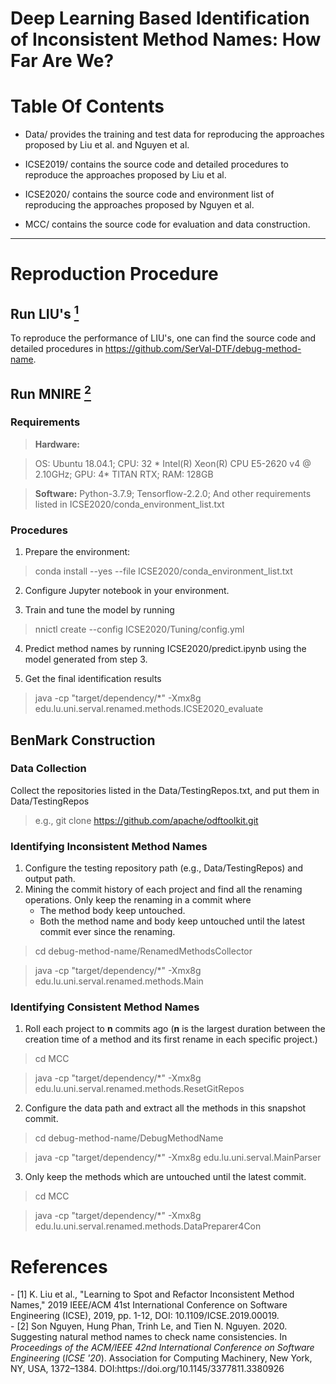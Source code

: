 # Deep Learning Based Identification of Inconsistent Method Names: How Far Are We?

# Table Of Contents

- Data/ provides the training and test data for reproducing the approaches proposed by Liu et al. and Nguyen et al.

- ICSE2019/ contains the source code and detailed procedures to reproduce the approaches proposed by Liu et al.

- ICSE2020/ contains the source code and environment list of reproducing the approaches proposed by Nguyen et al.

- MCC/ contains the source code for evaluation and data construction.


-------------------

# Reproduction Procedure

## Run LIU's [<sup>1</sup>](#liu)

To reproduce the performance of LIU's, one can find the source code and detailed procedures in https://github.com/SerVal-DTF/debug-method-name.

## Run MNIRE [<sup>2</sup>](#mnire)

### Requirements

> **Hardware:** 

> OS: Ubuntu 18.04.1; CPU: 32 * Intel(R) Xeon(R) CPU E5-2620 v4 @ 2.10GHz; GPU: 4* TITAN RTX; RAM: 128GB   

> **Software:**
> Python-3.7.9;
> Tensorflow-2.2.0;
> And other requirements listed in ICSE2020/conda_environment_list.txt

### Procedures  
   1. Prepare the environment: 
   
   > conda install --yes --file ICSE2020/conda_environment_list.txt 

   2. Configure Jupyter notebook in your environment.
   
   3. Train and tune the model by running 

   > nnictl create --config ICSE2020/Tuning/config.yml
   
   4. Predict method names by running ICSE2020/predict.ipynb using the model generated from step 3.
   
   5. Get the final identification results 
   
   > java -cp "target/dependency/*" -Xmx8g edu.lu.uni.serval.renamed.methods.ICSE2020_evaluate
   

## BenMark Construction

### Data Collection
   Collect the repositories listed in the Data/TestingRepos.txt, and put them in Data/TestingRepos

   > e.g., git clone https://github.com/apache/odftoolkit.git
   
### Identifying Inconsistent Method Names
   
   1. Configure the testing repository path (e.g., Data/TestingRepos) and output path.
   2. Mining the commit history of each project and find all the renaming operations. Only keep the renaming in a commit where 
      * The method body keep untouched.
      * Both the method name and body keep untouched until the latest commit ever since the renaming.
   > cd debug-method-name/RenamedMethodsCollector
   
   
   > java -cp "target/dependency/*" -Xmx8g edu.lu.uni.serval.renamed.methods.Main

### Identifying Consistent Method Names

   1. Roll each project to **n** commits ago (**n** is the largest duration between the creation time of a method and its first rename in each specific project.)
   
   > cd MCC
   
   > java -cp "target/dependency/*" -Xmx8g edu.lu.uni.serval.renamed.methods.ResetGitRepos

   2. Configure the data path and extract all the methods in this snapshot commit.
   
   > cd debug-method-name/DebugMethodName
   
   > java -cp "target/dependency/*" -Xmx8g edu.lu.uni.serval.MainParser

   3. Only keep the methods which are untouched until the latest commit.

   > cd MCC
   
   > java -cp "target/dependency/*" -Xmx8g edu.lu.uni.serval.renamed.methods.DataPreparer4Con


# References
<div id="liu"></div>
- [1] K. Liu et al., "Learning to Spot and Refactor Inconsistent Method Names," 2019 IEEE/ACM 41st International Conference on Software Engineering (ICSE), 2019, pp. 1-12, DOI: 10.1109/ICSE.2019.00019.
<div id="mnire"></div>
- [2] Son Nguyen, Hung Phan, Trinh Le, and Tien N. Nguyen. 2020. Suggesting natural method names to check name consistencies. In <i>Proceedings of the ACM/IEEE 42nd International Conference on Software Engineering</i> (<i>ICSE '20</i>). Association for Computing Machinery, New York, NY, USA, 1372–1384. DOI:https://doi.org/10.1145/3377811.3380926
